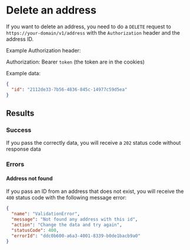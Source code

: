 # Delete an address

If you want to delete an address, you need to do a `DELETE` request to `https://your-domain/v1/address` with the `Authorization` header and the address ID.

Example Authorization header:

Authorization: Bearer `token` (the token are in the cookies)

Example data:

```json
{
  "id": "2112de33-7b56-4836-845c-14977c59d5ea"
}
```

## Results

### Success

If you pass the correctly data, you will receive a `202` status code without response data

### Errors

#### Address not found

If you pass an ID from an address that does not exist, you will receive the `400` status code with the following message error:

```json
{
  "name": "ValidationError",
  "message": "Not found any address with this id",
  "action": "Change the data and try again",
  "statusCode": 400,
  "errorId": "ddc0b600-a6a3-4001-8339-b0de1bacb9a0"
}
```
